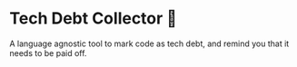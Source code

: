 # Tech Debt Collector 👮

A language agnostic tool to mark code as tech debt, and remind you that it needs to be paid off.
